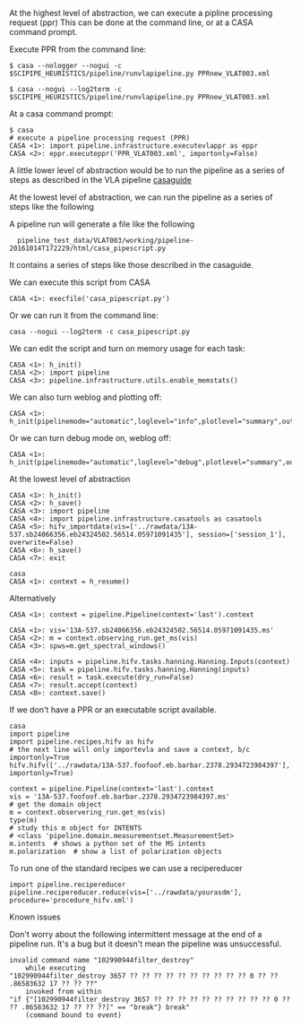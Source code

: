 At the highest level of abstraction, we can execute a pipline processing request (ppr)
This can be done at the command line, or at a CASA command prompt.

Execute PPR from the command line:
```
$ casa --nologger --nogui -c $SCIPIPE_HEURISTICS/pipeline/runvlapipeline.py PPRnew_VLAT003.xml

$ casa --nogui --log2term -c $SCIPIPE_HEURISTICS/pipeline/runvlapipeline.py PPRnew_VLAT003.xml
```
At a casa command prompt:

```
$ casa
# execute a pipeline processing request (PPR)
CASA <1>: import pipeline.infrastructure.executevlappr as eppr
CASA <2>: eppr.executeppr('PPR_VLAT003.xml', importonly=False)
```

A little lower level of abstraction would be to run the pipeline as a series of
steps as described in the VLA pipeline [casaguide](
https://casaguides.nrao.edu/index.php/VLA_CASA_Pipeline-CASA4.5.3)

At the lowest level of abstraction, we can run the pipeline as a series of steps
like the following

A pipeline run will generate a file like the following
```
  pipeline_test_data/VLAT003/working/pipeline-20161014T172229/html/casa_pipescript.py
 ```
 It contains a series of steps like those described in the casaguide.

We can execute this script from CASA
```
CASA <1>: execfile('casa_pipescript.py')
```

Or we can run it from the command line:
```
casa --nogui --log2term -c casa_pipescript.py
```

We can edit the script and turn on memory usage for each task:
```
CASA <1>: h_init()
CASA <2>: import pipeline
CASA <3>: pipeline.infrastructure.utils.enable_memstats()
```

We can also turn weblog and plotting off:
```
CASA <1>: h_init(pipelinemode="automatic",loglevel="info",plotlevel="summary",output_dir="./",weblog=False,overwrite=True,dryrun=False,acceptresults=True)
```

Or we can turn debug mode on, weblog off:
```
CASA <1>: h_init(pipelinemode="automatic",loglevel="debug",plotlevel="summary",output_dir="./",weblog=True,overwrite=True,dryrun=False,acceptresults=True)
```

At the lowest level of abstraction

```
CASA <1>: h_init()
CASA <2>: h_save()
CASA <3>: import pipeline
CASA <4>: import pipeline.infrastructure.casatools as casatools
CASA <5>: hifv_importdata(vis=['../rawdata/13A-537.sb24066356.eb24324502.56514.05971091435'], session=['session_1'], overwrite=False)
CASA <6>: h_save()
CASA <7>: exit
```

```
casa
CASA <1>: context = h_resume()
```

Alternatively
```
CASA <1>: context = pipeline.Pipeline(context='last').context

CASA <1>: vis='13A-537.sb24066356.eb24324502.56514.05971091435.ms'
CASA <2>: m = context.observing_run.get_ms(vis)
CASA <3>: spws=m.get_spectral_windows()

CASA <4>: inputs = pipeline.hifv.tasks.hanning.Hanning.Inputs(context)
CASA <5>: task = pipeline.hifv.tasks.hanning.Hanning(inputs)
CASA <6>: result = task.execute(dry_run=False)
CASA <7>: result.accept(context)
CASA <8>: context.save() 
```

If we don't have a PPR or an executable script available.

```
casa
import pipeline
import pipeline.recipes.hifv as hifv
# the next line will only importevla and save a context, b/c importonly=True
hifv.hifv(['../rawdata/13A-537.foofoof.eb.barbar.2378.2934723984397'], importonly=True)

context = pipeline.Pipeline(context='last').context
vis = '13A-537.foofoof.eb.barbar.2378.2934723984397.ms'
# get the domain object
m = context.observering_run.get_ms(vis)
type(m)
# study this m object for INTENTS
# <class 'pipeline.domain.measurementset.MeasurementSet>
m.intents  # shows a python set of the MS intents
m.polarization  # show a list of polarization objects
```

To run one of the standard recipes we can use a recipereducer

```
import pipeline.recipereducer
pipeline.recipereducer.reduce(vis=['../rawdata/yourasdm'], procedure='procedure_hifv.xml')
```

Known issues

Don't worry about the following intermittent message at the end of a pipeline run. It's a bug
  but it doesn't mean the pipeline was unsuccessful.

```
invalid command name "102990944filter_destroy"
    while executing
"102990944filter_destroy 3657 ?? ?? ?? ?? ?? ?? ?? ?? ?? ?? 0 ?? ?? .86583632 17 ?? ?? ??"
    invoked from within
"if {"[102990944filter_destroy 3657 ?? ?? ?? ?? ?? ?? ?? ?? ?? ?? 0 ?? ?? .86583632 17 ?? ?? ??]" == "break"} break"
    (command bound to event)
```